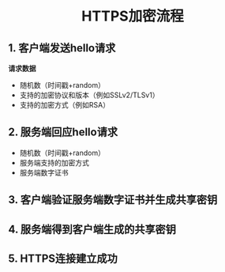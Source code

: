 # <center> HTTPS加密流程 </center>

## 1. 客户端发送hello请求

**请求数据**

- 随机数（时间戳+random）
- 支持的加密协议和版本（例如SSLv2/TLSv1）
- 支持的加密方式（例如RSA） 

## 2. 服务端回应hello请求

- 随机数（时间戳+random）
- 服务端支持的加密方式
- 服务端数字证书

## 3. 客户端验证服务端数字证书并生成共享密钥

## 4. 服务端得到客户端生成的共享密钥

## 5. HTTPS连接建立成功

